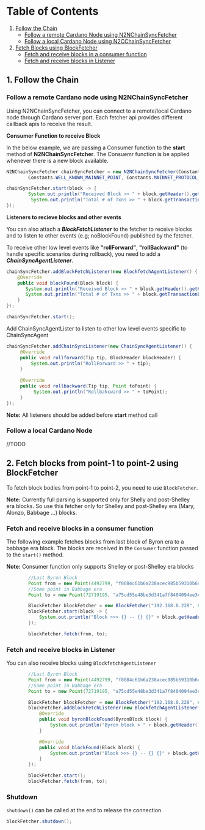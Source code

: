 # Table of Contents
1. [Follow the Chain](#follow-the-chain)
    * [Follow a remote Cardano Node using N2NChainSyncFetcher](#follow-a-remote-cardano-node-using-n2nchainsyncfetcher)
    * [Follow a local Cardano Node using N2CChainSyncFetcher](#follow-a-local-cardano-node)
2. [Fetch Blocks using BlockFetcher](#fetch-blocks-from-point-1-to-point-2-using-blockfetcher)
    * [Fetch and receive blocks in a consumer function](#fetch-and-receive-blocks-in-a-consumer-function)
    * [Fetch and receive blocks in Listener](#fetch-and-receive-blocks-in-listener)

## 1. Follow the Chain

### Follow a remote Cardano node using N2NChainSyncFetcher

Using N2NChainSyncFetcher, you can connect to a remote/local Cardano node through Cardano server port. Each fetcher api
provides different callback apis to receive the result.

**Consumer Function to receive Block**

In the below example, we are passing a Consumer function to the **start** method of **N2NChainSyncFetcher**. The Consuemr function is
be applied whenever there is a new block available.

```java
N2NChainSyncFetcher chainSyncFetcher = new N2NChainSyncFetcher(Constants.MAINNET_IOHK_RELAY_ADDR, Constants.MAINNET_IOHK_RELAY_PORT,
        Constants.WELL_KNOWN_MAINNET_POINT, Constants.MAINNET_PROTOCOL_MAGIC);

chainSyncFetcher.start(block -> {
        System.out.println("Received Block >> " + block.getHeader().getHeaderBody().getBlockNumber());
         System.out.println("Total # of Txns >> " + block.getTransactionBodies().size());
});
```

**Listeners to recieve blocks and other events**

You can also attach a **_BlockFetchListener_** to the fetcher to receive blocks and to listen to other events (e.g; noBlockFound) published by the fetcher.

To receive other low level events like **"rollForward"**, **"rollBackward"** (to handle specific scenarios during rollback), you need to
add a **_ChainSyncAgentListener_**.

```java
chainSyncFetcher.addBlockFetchListener(new BlockfetchAgentListener() {
    @Override
    public void blockFound(Block block) {
       System.out.println("Received Block >> " + block.getHeader().getHeaderBody().getBlockNumber());
       System.out.println("Total # of Txns >> " + block.getTransactionBodies().size());
    }
});

chainSyncFetcher.start();
```

Add ChainSyncAgentLister to listen to other low level events specific to ChainSyncAgent

```java
chainSyncFetcher.addChainSyncListener(new ChainSyncAgentListener() {
     @Override
     public void rollforward(Tip tip, BlockHeader blockHeader) {
         System.out.println("RollForward >> " + tip);
     }
     
     @Override
     public void rollbackward(Tip tip, Point toPoint) {
          System.out.println("Rollbakcward >> " + toPoint);
     }
});
```

**Note:** All listeners should be added before **start** method call

### Follow a local Cardano Node
//TODO

## 2. Fetch blocks from point-1 to point-2 using BlockFetcher

To fetch block bodies from point-1 to point-2, you need to use ```BlockFetcher```.

**Note:** Currently full parsing is supported only for Shelly and post-Shelley era blocks. 
So use this fetcher only for Shelley and post-Shelley era (Mary, Alonzo, Babbage ...) blocks.

### Fetch and receive blocks in a consumer function

The following example fetches blocks from last block of Byron era to a babbage era block. The blocks are received in the
```Consumer``` function passed to the ```start()``` method. 

**Note:** Consumer function only supports Shelley or post-Shelley era blocks

```java
        //Last Byron Block
        Point from = new Point(4492799, "f8084c61b6a238acec985b59310b6ecec49c0ab8352249afd7268da5cff2a457");
        //Some point in Babbage era
        Point to = new Point(72719195, "a75cd55e48be3d341a7f8404094ee3cb9ce1f9fc923d23f675846d65546ef1dd");

        BlockFetcher blockFetcher = new BlockFetcher("192.168.0.228", 6000, NetworkType.MAINNET.getProtocolMagic());
        blockFetcher.start(block -> {
            System.out.println("Block >>> {} -- {} {}" + block.getHeader().getHeaderBody().getBlockNumber() + "  " + block.getHeader().getHeaderBody().getSlot() + "  " + block.getEra());
        });

        blockFetcher.fetch(from, to);

```

### Fetch and receive blocks in Listener

You can also receive blocks using ```BlockfetchAgentListener```

```java
        //Last Byron Block
        Point from = new Point(4492799, "f8084c61b6a238acec985b59310b6ecec49c0ab8352249afd7268da5cff2a457");
        //Some point in Babbage era
        Point to = new Point(72719195, "a75cd55e48be3d341a7f8404094ee3cb9ce1f9fc923d23f675846d65546ef1dd");

        BlockFetcher blockFetcher = new BlockFetcher("192.168.0.228", 6000, NetworkType.MAINNET.getProtocolMagic());
        blockFetcher.addBlockFetchListener(new BlockfetchAgentListener() {
            @Override
            public void byronBlockFound(ByronBlock block) {
                System.out.println("Byron block > " + block.getHeader().getConsensusData().getSlotId().getSlot());
            }

            @Override
            public void blockFound(Block block) {
                System.out.println("Block >>> {} -- {} {}" + block.getHeader().getHeaderBody().getBlockNumber() + "  " + block.getHeader().getHeaderBody().getSlot() + "  " + block.getEra());
            }
        });

        blockFetcher.start();
        blockFetcher.fetch(from, to);
```

### Shutdown

```shutdown()``` can be called at the end to release the connection.

```java
blockFetcher.shutdown();
```

